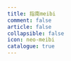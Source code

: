 ```yaml
---
title: 指南meibi
comment: false
article: false
collapsible: false
icon: neo-meibi
catalogue: true
---
```

